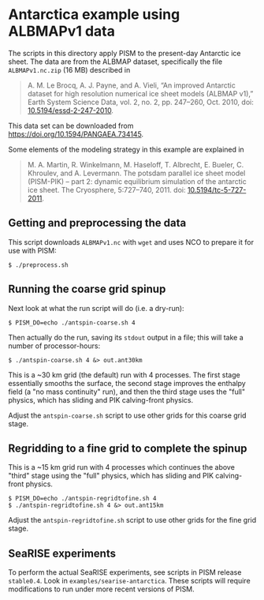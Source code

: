 Antarctica example using ALBMAPv1 data
=========

The scripts in this directory apply PISM to the present-day Antarctic ice sheet. The data
are from the ALBMAP dataset, specifically the file `ALBMAPv1.nc.zip` (16 MB) described in

> A. M. Le Brocq, A. J. Payne, and A. Vieli, “An improved Antarctic dataset for high
> resolution numerical ice sheet models (ALBMAP v1),” Earth System Science Data, vol. 2,
> no. 2, pp. 247–260, Oct. 2010, doi:
> [10.5194/essd-2-247-2010](https://doi.org/10.5194/essd-2-247-2010).

This data set can be downloaded from <https://doi.org/10.1594/PANGAEA.734145>.

Some elements of the modeling strategy in this example are explained in

> M. A. Martin, R. Winkelmann, M. Haseloff, T. Albrecht, E. Bueler, C. Khroulev, and A.
> Levermann. The potsdam parallel ice sheet model (PISM-PIK) – part 2: dynamic equilibrium
> simulation of the antarctic ice sheet. The Cryosphere, 5:727–740, 2011. doi:
> [10.5194/tc-5-727-2011](https://doi.org/10.5194/tc-5-727-2011).

Getting and preprocessing the data
---------

This script downloads `ALBMAPv1.nc` with `wget` and uses NCO to prepare it for use with PISM:

    $ ./preprocess.sh

Running the coarse grid spinup
---------

Next look at what the run script will do (i.e. a dry-run):

    $ PISM_DO=echo ./antspin-coarse.sh 4

Then actually do the run, saving its `stdout` output in a file; this will take a number of processor-hours:

    $ ./antspin-coarse.sh 4 &> out.ant30km

This is a ~30 km grid (the default) run with 4 processes.  The first stage essentially smooths the surface, the second stage improves the enthalpy field (a "no mass continuity" run), and then the third stage uses the "full" physics, which has sliding and PIK calving-front physics.

Adjust the `antspin-coarse.sh` script to use other grids for this coarse grid stage.

Regridding to a fine grid to complete the spinup
---------

This is a ~15 km grid run with 4 processes which continues the above "third" stage using the "full" physics, which has sliding and PIK calving-front physics.

    $ PISM_DO=echo ./antspin-regridtofine.sh 4
    $ ./antspin-regridtofine.sh 4 &> out.ant15km

Adjust the `antspin-regridtofine.sh` script to use other grids for the fine grid stage.

SeaRISE experiments
---------

To perform the actual SeaRISE experiments, see scripts in PISM release `stable0.4`.
Look in `examples/searise-antarctica`.  These scripts will require modifications
to run under more recent versions of PISM.
